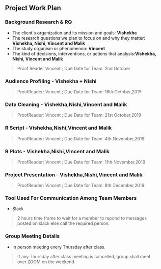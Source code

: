 
## Project Work Plan

### Background Research & RQ
* The client's organization and its mission and goals: **Vishekha**
* The research questions we plan to focus on and why they matter: **Vishekha, Nishi, Vincent and Malik** 
* The study organism or phenomenon: **Vincent**
* The kind of decisions, interventions, or actions that analysis:**Vishekha, Nishi, Vincent and Malik** 
> Proof Reader Vincent   ; Due Date for Team: 2nd October


### Audience Profiling - Vishekha + Nishi 
> ProofReader: Vincent   ; Due Date for Team: 16th October,2019

### Data Cleaning - Vishekha,Nishi,Vincent and Malik
> ProofReader: Vincent   ; Due Date for Team: 21st October,2019

### R Script - Vishekha,Nishi,Vincent and Malik
> ProofReader: Vincent   ; Due Date for Team: 4th November,2019

### R Plots - Vishekha,Nishi,Vincent and Malik
> ProofReader: Vincent   ; Due Date for Team: 11th November,2019

### Project Presentation - Vishekha,Nishi,Vincent and Malik 
> ProofReader: Vincent   ; Due Date for Team: 8th December,2019

### Tool Used For Communication Among Team Members
* Slack
> 2 hours time frame to wait for a member to repond to messages posted on slack else call the required person.

### Group Meeting Details
* In person meeting every Thursday after class.
>If any Thursday after class meeting is cancelled, group shall meet over ZOOM on the weekend.
